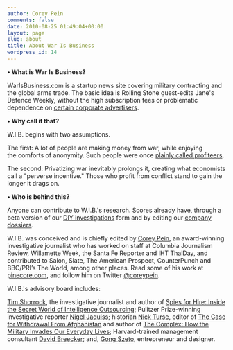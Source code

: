 ```yaml
---
author: Corey Pein
comments: false
date: 2010-08-25 01:49:04+00:00
layout: page
slug: about
title: About War Is Business
wordpress_id: 14
---
```


**• What is War Is Business?**

WarIsBusiness.com is a startup news site covering military contracting and the global  arms trade. The basic idea is Rolling Stone guest-edits Jane's Defence Weekly, without the high subscription fees or problematic dependence on [certain corporate advertisers](http://jdw.janes.com/public/jdw/view_advertisers_ad_issue.shtml).

**• Why call it that?**

W.I.B. begins with two assumptions.

The first: A lot of people are making money from war, while enjoying the comforts of anonymity. Such people were once [plainly called profiteers](http://www.scuttlebuttsmallchow.com/racket.html).

The second: Privatizing war inevitably prolongs it, creating what economists call a "perverse incentive." Those who profit from conflict stand to gain the longer it drags on.

**• Who is behind this?**

Anyone can contribute to W.I.B.'s research. Scores already have, through a beta version of our [DIY investigations](/diy) form and by editing our [company dossiers](/profiles).

W.I.B. was conceived and is chiefly edited by [Corey Pein](http://pinecore.com/), an award-winning investigative journalist who has worked on staff at Columbia Journalism Review, Willamette Week, the Santa Fe Reporter and IHT ThaiDay, and contributed to Salon, Slate, The American Prospect, CounterPunch and BBC/PRI’s The World, among other places. Read some of his work at [pinecore.com](http://pinecore.com/), and follow him on Twitter [@coreypein](http://twitter.com/coreypein).

W.I.B.'s advisory board includes:

[Tim Shorrock](http://timshorrock.com/), the investigative journalist and author of [Spies for Hire: Inside the Secret World of Intelligence Outsourcing](http://www.crocodyl.org/spiesforhire); Pulitzer Prize-winning investigative reporter [Nigel Jaquiss](http://www.anderson.ucla.edu/x15004.xml); historian [Nick Turse](http://nickturse.com/index.html), editor of [The Case for Withdrawal From Afghanistan](http://www.amazon.com/dp/1844674517/ref=nosim/?tag=tomdispatch-20) and author of [The Complex: How the Military Invades Our Everyday Lives](http://www.amazon.com/dp/0805089195/ref=nosim/?tag=tomdispatch-20); Harvard-trained management consultant [David Breecker](http://www.breeckerassociates.com/people.html); and, [Gong Szeto](http://gongszeto.squarespace.com/me0607/), entrepreneur and designer.